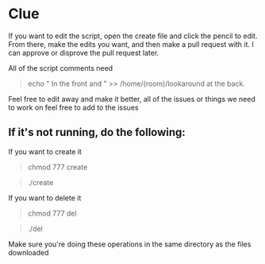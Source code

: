 # Clue 
If you want to edit the script, open the create file and click the pencil to edit. From there, make the edits you want, and then make a pull request with it. I can approve or disprove the pull request later. 

All of the script comments need
> echo "
In the front and 
> " >> /home/(room)/lookaround
at the back. 

Feel free to edit away and make it better, all of the issues or things we need to work on feel free to add to the issues


## If it's not running, do the following:

If you want to create it
> chmod 777 create

> ./create

If you want to delete it
> chmod 777 del

> ./del

Make sure you're doing these operations in the same directory as the files downloaded
